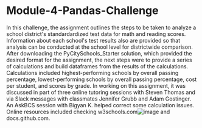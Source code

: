 # Module-4-Pandas-Challenge
In this challenge, the assignment outlines the steps to be taken to analyze a school district's standardardized test data for math and reading scores. Information about each school's test results also are provided so that analysis can be conducted at the school level for districtwide comparison.
After downloading the PyCitySchools_Starter solution, which provided the desired format for the assignment, the next steps were to provide a series of calculations and build dataframes from the results of the calculations.
Calculations included highest-performing schools by overall passing percentage, lowest-performing schools by overall passing percentage, cost per student, and scores by grade.
In working on this assignment, it was discussed in part of three online tutoring sessions with Steven Thomas and via Slack messages with classmates Jennifer Grubb and Adam Gostinger. An AskBCS session with Bigyan K. helped correct some calculation issues. Online resources included checking w3schools.com![image](https://github.com/ConnCOS/Module-4-Pandas-Challenge/assets/134466641/cce27777-0627-4ed1-8265-f9fc6b81b56d) and docs.github.com.

